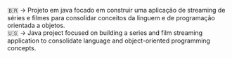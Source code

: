 🇧🇷 -> Projeto em java focado em construir uma aplicação de streaming de séries e filmes para consolidar conceitos da linguem e de programação orientada a objetos.  
🇺🇸 -> Java project focused on building a series and film streaming application to consolidate language and object-oriented programming concepts.